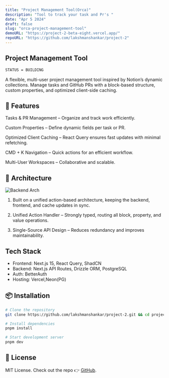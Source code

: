 ```yaml
---
title: "Project Management Tool(Orca)"
description: "Tool to track your task and Pr's "
date: "Apr 5 2024"
draft: false
slug: "orca-project-management-tool"
demoURL: "https://project-2-beta-eight.vercel.app/"
repoURL: "https://github.com/lakshmanshankar/project-2"
---
```


## Project Management Tool

```sh
STATUS = BUILDING
``` 

A flexible, multi-user project management tool inspired by Notion’s dynamic collections. Manage tasks and GitHub PRs with a block-based structure, custom properties, and optimized client-side caching.


## 🚀 Features
Tasks & PR Management – Organize and track work efficiently.

Custom Properties – Define dynamic fields per task or PR.

Optimized Client Caching – React Query ensures fast updates with minimal refetching.

CMD + K Navigation – Quick actions for an efficient workflow.

Multi-User Workspaces – Collaborative and scalable.

## 🔧 Architecture
![Backend Arch](https://invk935vtx.ufs.sh/f/WLuidxolfrXg9cGQZ73W8VZdUGT6pFDsiI5avqCrlB0xYmMh)

1. Built on a unified action-based architecture, keeping the backend, frontend, and cache updates in sync.

2. Unified Action Handler – Strongly typed, routing all block, property, and value operations.

3. Single-Source API Design – Reduces redundancy and improves maintainability.

## Tech Stack
- Frontend: Next.js 15, React Query, ShadCN
- Backend: Next.js API Routes, Drizzle ORM, PostgreSQL
- Auth: BetterAuth
- Hosting: Vercel,Neon(PG)

## 📦 Installation
```sh
# Clone the repository
git clone https://github.com/lakshmanshankar/project-2.git && cd project-2

# Install dependencies
pnpm install

# Start development server
pnpm dev
```
## 📜 License

MIT License. Check out the repo 👉 [GitHub](https://github.com/lakshmanshankar/project-2).



